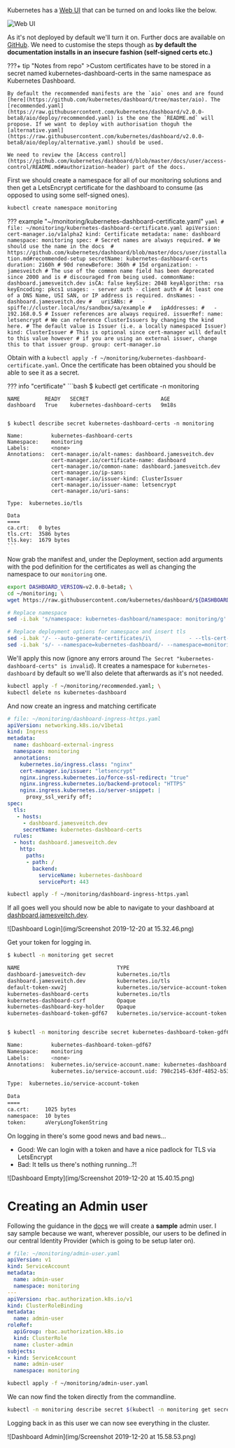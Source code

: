 Kubernetes has a [Web UI](https://kubernetes.io/docs/tasks/access-application-cluster/web-ui-dashboard/) that can be turned on and looks like the below.

![Web UI](https://d33wubrfki0l68.cloudfront.net/349824f68836152722dab89465835e604719caea/6e0b7/images/docs/ui-dashboard.png)

As it's not deployed by default we'll turn it on. Further docs are available on [GitHub](https://github.com/kubernetes/dashboard). We need to customise the steps though as **by default the documentation installs in an insecure fashion (self-signed certs etc.)**

???+ tip "Notes from repo"
    >Custom certificates have to be stored in a secret named kubernetes-dashboard-certs in the same namespace as Kubernetes Dashboard.

    By default the recommended manifests are the `aio` ones and are found [here](https://github.com/kubernetes/dashboard/tree/master/aio). The [recommended.yaml](https://raw.githubusercontent.com/kubernetes/dashboard/v2.0.0-beta8/aio/deploy/recommended.yaml) is the one the `README.md` will propose. If we want to deploy with authorisation thoguh the [alternative.yaml](https://raw.githubusercontent.com/kubernetes/dashboard/v2.0.0-beta8/aio/deploy/alternative.yaml) should be used.

    We need to review the [Access control](https://github.com/kubernetes/dashboard/blob/master/docs/user/access-control/README.md#authorization-header) part of the docs.

First we should create a namespace for all of our monitoring solutions and then get a LetsEncrypt certificate for the dashboard to consume (as opposed to using some self-signed ones).

```bash
kubectl create namespace monitoring
```

??? example "~/monitoring/kubernetes-dashboard-certificate.yaml"
    ```yaml
    # file: ~/monitoring/kubernetes-dashboard-certificate.yaml
    apiVersion: cert-manager.io/v1alpha2
    kind: Certificate
    metadata:
      name: dashboard
      namespace: monitoring
    spec:
      # Secret names are always required.
      # We should use the name in the docs 
      # https://github.com/kubernetes/dashboard/blob/master/docs/user/installation.md#recommended-setup
      secretName: kubernetes-dashboard-certs
      duration: 2160h # 90d
      renewBefore: 360h # 15d
      organization:
      - jamesveitch
      # The use of the common name field has been deprecated since 2000 and is
      # discouraged from being used.
      commonName: dashboard.jamesveitch.dev
      isCA: false
      keySize: 2048
      keyAlgorithm: rsa
      keyEncoding: pkcs1
      usages:
        - server auth
        - client auth
      # At least one of a DNS Name, USI SAN, or IP address is required.
      dnsNames:
      - dashboard.jamesveitch.dev
    #   uriSANs:
    #   - spiffe://cluster.local/ns/sandbox/sa/example
    #   ipAddresses:
    #   - 192.168.0.5
      # Issuer references are always required.
      issuerRef:
        name: letsencrypt
        # We can reference ClusterIssuers by changing the kind here.
        # The default value is Issuer (i.e. a locally namespaced Issuer)
        kind: ClusterIssuer
        # This is optional since cert-manager will default to this value however
        # if you are using an external issuer, change this to that issuer group.
        group: cert-manager.io
    ```

Obtain with a `kubectl apply -f ~/monitoring/kubernetes-dashboard-certificate.yaml`. Once the certificate has been obtained you should be able to see it as a secret.

??? info "certificate"
    ```bash
    $ kubectl get certificate -n monitoring

    NAME        READY   SECRET                       AGE
    dashboard   True    kubernetes-dashboard-certs   9m18s


    $ kubectl describe secret kubernetes-dashboard-certs -n monitoring

    Name:         kubernetes-dashboard-certs
    Namespace:    monitoring
    Labels:       <none>
    Annotations:  cert-manager.io/alt-names: dashboard.jamesveitch.dev
                  cert-manager.io/certificate-name: dashboard
                  cert-manager.io/common-name: dashboard.jamesveitch.dev
                  cert-manager.io/ip-sans: 
                  cert-manager.io/issuer-kind: ClusterIssuer
                  cert-manager.io/issuer-name: letsencrypt
                  cert-manager.io/uri-sans: 

    Type:  kubernetes.io/tls

    Data
    ====
    ca.crt:   0 bytes
    tls.crt:  3586 bytes
    tls.key:  1679 bytes
    ```

Now grab the manifest and, under the Deployment, section add arguments with the pod definition for the certificates as well as changing the namespace to our `monitoring` one.

```bash
export DASHBOARD_VERSION=v2.0.0-beta8; \
cd ~/monitoring; \
wget https://raw.githubusercontent.com/kubernetes/dashboard/${DASHBOARD_VERSION}/aio/deploy/recommended.yaml

# Replace namespace
sed -i.bak 's/namespace: kubernetes-dashboard/namespace: monitoring/g' ~/monitoring/recommended.yaml

# Replace deployment options for namespace and insert tls
sed -i.bak '/- --auto-generate-certificates/i\            - --tls-cert-file=/tls.crt\n            - --tls-key-file=/tls.key'  ~/monitoring/recommended.yaml
sed -i.bak 's/- --namespace=kubernetes-dashboard/- --namespace=monitoring/g' ~/monitoring/recommended.yaml
```

We'll apply this now (ignore any errors around `The Secret "kubernetes-dashboard-certs" is invalid`). It creates a namespace for `kubernetes-dashboard` by default so we'll also delete that afterwards as it's not needed.

```bash
kubectl apply -f ~/monitoring/recommended.yaml; \
kubectl delete ns kubernetes-dashboard
```

And now create an ingress and matching certificate

```yaml
# file: ~/monitoring/dashboard-ingress-https.yaml
apiVersion: networking.k8s.io/v1beta1
kind: Ingress
metadata:
  name: dashboard-external-ingress
  namespace: monitoring
  annotations:
    kubernetes.io/ingress.class: "nginx"
    cert-manager.io/issuer: "letsencrypt"
    nginx.ingress.kubernetes.io/force-ssl-redirect: "true"
    nginx.ingress.kubernetes.io/backend-protocol: "HTTPS"
    nginx.ingress.kubernetes.io/server-snippet: |
      proxy_ssl_verify off;
spec:
  tls:
   - hosts:
     - dashboard.jamesveitch.dev
     secretName: kubernetes-dashboard-certs
  rules:
  - host: dashboard.jamesveitch.dev
    http:
      paths:
      - path: /
        backend:
          serviceName: kubernetes-dashboard
          servicePort: 443
```

```bash
kubectl apply -f ~/monitoring/dashboard-ingress-https.yaml
```

If all goes well you should now be able to navigate to your dashboard at [dashboard.jamesveitch.dev](https://dashboard.jamesveitch.dev).

![Dashboard Login](img/Screenshot 2019-12-20 at 15.32.46.png)

Get your token for logging in.

```bash hl_lines="10"
$ kubectl -n monitoring get secret

NAME                               TYPE                                  DATA   AGE
dashboard-jamesveitch-dev          kubernetes.io/tls                     3      40m
dashboard.jamesveitch.dev          kubernetes.io/tls                     3      12m
default-token-xwv2j                kubernetes.io/service-account-token   3      41m
kubernetes-dashboard-certs         kubernetes.io/tls                     3      6m17s
kubernetes-dashboard-csrf          Opaque                                1      3m
kubernetes-dashboard-key-holder    Opaque                                2      3m
kubernetes-dashboard-token-gdf67   kubernetes.io/service-account-token   3      3m


$ kubectl -n monitoring describe secret kubernetes-dashboard-token-gdf67

Name:         kubernetes-dashboard-token-gdf67
Namespace:    monitoring
Labels:       <none>
Annotations:  kubernetes.io/service-account.name: kubernetes-dashboard
              kubernetes.io/service-account.uid: 798c2145-63df-4852-b539-00f897b61e4a

Type:  kubernetes.io/service-account-token

Data
====
ca.crt:     1025 bytes
namespace:  10 bytes
token:      aVeryLongTokenString
```

On logging in there's some good news and bad news...

* Good: We can login with a token and have a nice padlock for TLS via LetsEncrypt
* Bad: It tells us there's nothing running...?!

![Dashboard Empty](img/Screenshot 2019-12-20 at 15.40.15.png)

# Creating an Admin user
Following the guidance in the [docs]() we will create a **sample** admin user. I say sample because we want, wherever possible, our users to be defined in our central Identity Provider (which is going to be setup later on).

```yaml
# file: ~/monitoring/admin-user.yaml
apiVersion: v1
kind: ServiceAccount
metadata:
  name: admin-user
  namespace: monitoring
---
apiVersion: rbac.authorization.k8s.io/v1
kind: ClusterRoleBinding
metadata:
  name: admin-user
roleRef:
  apiGroup: rbac.authorization.k8s.io
  kind: ClusterRole
  name: cluster-admin
subjects:
- kind: ServiceAccount
  name: admin-user
  namespace: monitoring
```

```bash
kubectl apply -f ~/monitoring/admin-user.yaml
```

We can now find the token directly from the commandline.

```bash
kubectl -n monitoring describe secret $(kubectl -n monitoring get secret | grep admin-user | awk '{print $1}')
```

Logging back in as this user we can now see everything in the cluster.

![Dashboard Admin](img/Screenshot 2019-12-20 at 15.58.53.png)